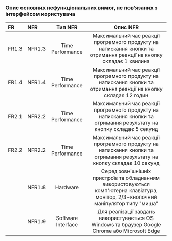 ### Опис основних нефункціональних вимог, не пов’язаних з інтерфейсом користувача
|FR|NFR|Тип NFR|Опис NFR|
|:-|:-|:-:|:-:|
|FR1.3|NFR1.3|Time Performance|Максимальний час реакції програмного продукту на натискання кнопки та отримання реакції на кнопку складає 1 хвилина|
|FR1.4|NFR1.4|Time Performance|Максимальний час реакції програмного продукту на натискання кнопки та отримання реакції на кнопку складає 12 годин|
|FR2.1|NFR2.2|Time Performance|Максимальний час реакції програмного продукту на натискання кнопки та отримання результату на кнопку складає 5 секунд|
|FR2.2|NFR2.2|Time Performance|Максимальний час реакції програмного продукту на натискання кнопки та отримання результату на кнопку складає 10 секунд|
||NFR1.8|Hardware|Серед зовнішнішніх пристроїв та обладнанням використовуються комп'ютерна клавіатура, монітор, 2/3-кнопочний маніпулятор типу "миша"|
||NFR1.9|Software Interface|Для реалізації завдань використувається ОS Windows та браузер Google Chrome або Microsoft Edge|
